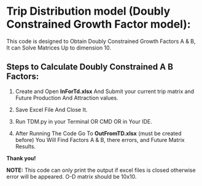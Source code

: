 # Trip Distribution model (Doubly Constrained Growth Factor model):

This code is designed to Obtain Doubly Constrained Growth Factors A & B, It can Solve Matrices Up to dimension 10.

## Steps to Calculate Doubly Constrained A B Factors:

1. Create and Open **InForTd.xlsx** And Submit your current trip matrix and Future Production And Attraction values.

2. Save Excel File And Close It.

3. Run TDM.py in your Terminal OR CMD OR in Your IDE.

4. After Running The Code Go To **OutFromTD.xlsx** (must be created before) You Will Find Factors A & B, there errors, and Future Matrix Results.

**Thank you!**

**NOTE:** This code can only print the output if excel files is closed otherwise error will be appeared.
         O-D matrix should be 10x10.
